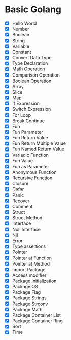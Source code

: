 # Basic Golang

- [x] Hello World
- [x] Number
- [x] Boolean
- [x] String
- [x] Variable
- [x] Constant
- [x] Convert Data Type
- [x] Type Declaration
- [x] Math Operation
- [x] Comparison Operation
- [x] Boolean Operation
- [x] Array
- [x] Slice
- [x] Map
- [x] If Expression
- [x] Switch Expression
- [x] For Loop
- [x] Break Continue
- [x] Fun
- [x] Fun Parameter
- [x] Fun Return Value
- [x] Fun Return Multiple Value
- [x] Fun Named Return Value
- [x] Variadic Function
- [x] Fun Value
- [x] Fun as Parameter
- [x] Anonymous Function
- [x] Recursive Function
- [x] Closure
- [x] Defer
- [x] Panic
- [x] Recover
- [x] Comment
- [x] Struct
- [x] Struct Method
- [x] Interface
- [x] Null Interface
- [x] Nil
- [x] Error
- [x] Type assertions
- [x] Pointer
- [x] Pointer at Function
- [x] Pointer at Method
- [x] Import Package
- [x] Access modifier
- [x] Package Initialization
- [x] Package OS
- [x] Package Flag
- [x] Package Strings
- [x] Package Strconv
- [x] Package Math
- [x] Package Container List
- [x] Package Container Ring
- [x] Sort
- [x] Time